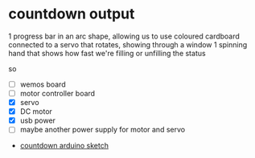 # countdown output

1 progress bar in an arc shape, allowing us to use coloured cardboard connected to a servo that rotates, showing through a window
1 spinning hand that shows how fast we're filling or unfilling the status


so

* [ ] wemos board
* [ ] motor controller board
* [x] servo
* [x] DC motor
* [x] usb power
* [ ] maybe another power supply for motor and servo

* [countdown arduino sketch](../src/wemos/wemos_countdown/wemos_countdown.ino)
